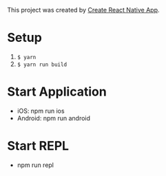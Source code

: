 This project was created by [Create React Native App](https://github.com/react-community/create-react-native-app).

# Setup
1. `$ yarn`
1. `$ yarn run build`

# Start Application

- iOS: npm run ios
- Android: npm run android

# Start REPL

- npm run repl
